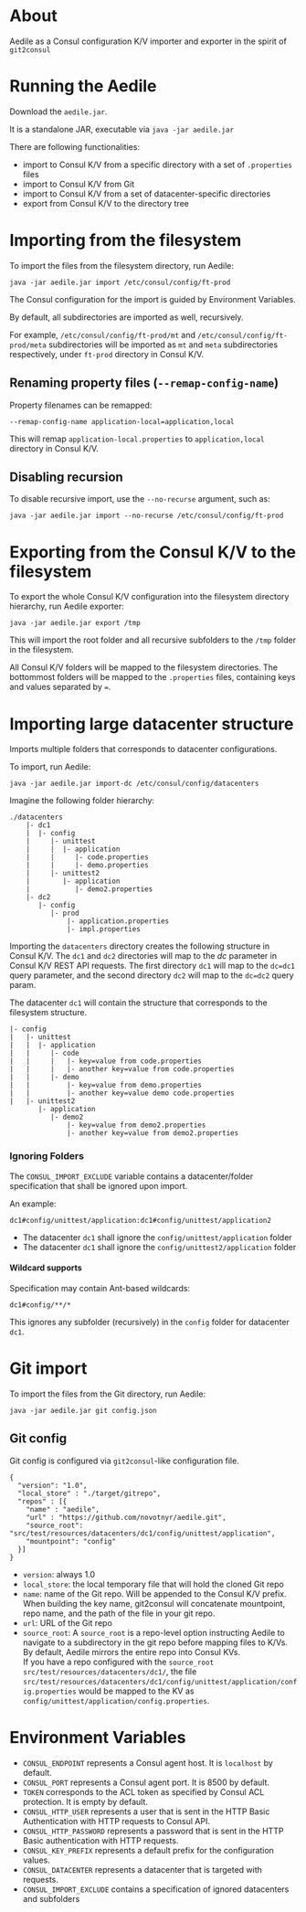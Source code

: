 About
=====
Aedile as a Consul configuration K/V importer and exporter in the spirit of `git2consul`

Running the Aedile
==================

Download the `aedile.jar`.

It is a standalone JAR, executable via `java -jar aedile.jar`

There are following functionalities:

*   import to Consul K/V from a specific directory with a set of `.properties` files
*   import to Consul K/V from Git
*   import to Consul K/V from a set of datacenter-specific directories
*   export from Consul K/V to the directory tree

Importing from the filesystem
=============================

To import the files from the filesystem directory, run Aedile:

    java -jar aedile.jar import /etc/consul/config/ft-prod

The Consul configuration for the import is guided by Environment Variables.

By default, all subdirectories are imported as well, recursively.

For example, `/etc/consul/config/ft-prod/mt` and `/etc/consul/config/ft-prod/meta`
subdirectories will be imported as `mt` and `meta` subdirectories respectively,
under `ft-prod` directory in Consul K/V.

Renaming property files (`--remap-config-name`)
-----------------------------------------------

Property filenames can be remapped:

    --remap-config-name application-local=application,local

This will remap `application-local.properties` to `application,local` directory in Consul K/V.

Disabling recursion
-------------------
To disable recursive import, use the `--no-recurse` argument, such as:

    java -jar aedile.jar import --no-recurse /etc/consul/config/ft-prod

Exporting from the Consul K/V to the filesystem
===============================================

To export the whole Consul K/V configuration into the filesystem directory
hierarchy, run Aedile exporter:

    java -jar aedile.jar export /tmp

This will import the root folder and all recursive subfolders to the `/tmp`
folder in the filesystem.

All Consul K/V folders will be mapped to the filesystem directories.
The bottommost folders will be mapped to the `.properties` files, containing
keys and values separated by `=`.

Importing large datacenter structure
====================================
Imports multiple folders that corresponds to datacenter configurations.

To import, run Aedile:

    java -jar aedile.jar import-dc /etc/consul/config/datacenters

Imagine the following folder hierarchy:

    ./datacenters
        |- dc1
        |  |- config
        |     |- unittest
        |     |  |- application
        |     |     |- code.properties
        |     |     |- demo.properties
        |     |- unittest2
        |        |- application
        |           |- demo2.properties
        |- dc2
           |- config
              |- prod
                  |- application.properties
                  |- impl.properties

Importing the `datacenters` directory creates the following structure in Consul
K/V. The `dc1` and `dc2` directories will map to the *dc*
parameter in Consul K/V REST API requests. The first directory `dc1` will map to
the `dc=dc1` query parameter, and the second directory `dc2` will map to the
`dc=dc2` query param.

The datacenter `dc1` will contain the structure that corresponds to the filesystem
structure.

    |- config
    |   |- unittest
    |   |  |- application
    |   |     |- code
    |   |     |   |- key=value from code.properties
    |   |     |   |- another key=value from code.properties
    |   |     |- demo
    |   |         |- key=value from demo.properties
    |   |         |- another key=value demo code.properties
    |   |- unittest2
           |- application
              |- demo2
                  |- key=value from demo2.properties
                  |- another key=value from demo2.properties

### Ignoring Folders
The `CONSUL_IMPORT_EXCLUDE` variable contains a datacenter/folder specification
that shall be ignored upon import.

An example:

    dc1#config/unittest/application:dc1#config/unittest/application2

*   The datacenter `dc1` shall ignore the `config/unittest/application` folder
*   The datacenter `dc1` shall ignore the `config/unittest2/application` folder

#### Wildcard supports

Specification may contain Ant-based wildcards:

    dc1#config/**/*

This ignores any subfolder (recursively) in the `config` folder for datacenter `dc1`.

Git import
==========

To import the files from the Git directory, run Aedile:

    java -jar aedile.jar git config.json

Git config
----------

Git config is configured via `git2consul`-like configuration file.

    {
      "version": "1.0",
      "local_store" : "./target/gitrepo",
      "repos" : [{
        "name" : "aedile",
        "url" : "https://github.com/novotnyr/aedile.git",
        "source_root": "src/test/resources/datacenters/dc1/config/unittest/application",
        "mountpoint": "config"
      }]
    }

*   `version`: always 1.0
*   `local_store`: the local temporary file that will hold the cloned Git repo
*   `name`: name of the Git repo. Will be appended to the Consul K/V prefix.  
    When building the key name, git2consul will concatenate mountpoint, repo
    name, and the path of the file in your git repo.
*   `url`: URL of the Git repo
*   `source_root`: A `source_root` is a repo-level option instructing Aedile to
    navigate to a subdirectory in the git repo before mapping files to K/Vs. By
    default, Aedile mirrors the entire repo into Consul KVs.  
    If you have a repo configured with the `source_root`
    `src/test/resources/datacenters/dc1/`, the file
    `src/test/resources/datacenters/dc1/config/unittest/application/config.properties` would be
    mapped to the KV as `config/unittest/application/config.properties`.

Environment Variables
=====================

*   `CONSUL_ENDPOINT` represents a Consul agent host. It is `localhost` by default.
*   `CONSUL_PORT` represents a Consul agent port. It is 8500 by default.
*   `TOKEN` corresponds to the ACL token as specified by Consul ACL protection. It is empty by default.
*   `CONSUL_HTTP_USER` represents a user that is sent in the HTTP Basic Authentication with HTTP requests to Consul API.
*   `CONSUL_HTTP_PASSWORD` represents a password that is sent in the HTTP Basic authentication with HTTP requests.
*   `CONSUL_KEY_PREFIX` represents a default prefix for the configuration values.
*   `CONSUL_DATACENTER` represents a datacenter that is targeted with requests.
*   `CONSUL_IMPORT_EXCLUDE` contains a specification of ignored datacenters and subfolders
